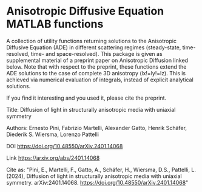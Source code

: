 # Anisotropic Diffusive Equation MATLAB functions

A collection of utility functions returning solutions to the Anisotropic Diffusive Equation (ADE) in different scattering regimes (steady-state, time-resolved, time- and space-resolved).
This package is given as supplemental material of a preprint paper on Anisotropic Diffusion linked below.
Note that with respect to the preprint, these functions extend the ADE solutions to the case of complete 3D anisotropy (lx!=ly!=lz). This is achieved via numerical evaluation of integrals, instead of explicit analytical solutions.

If you find it interesting and you used it, please cite the preprint.

Title: Diffusion of light in structurally anisotropic media with uniaxial symmetry

Authors: Ernesto Pini, Fabrizio Martelli, Alexander Gatto, Henrik Schäfer, Diederik S. Wiersma, Lorenzo Pattelli

DOI https://doi.org/10.48550/arXiv.2401.14068

Link https://arxiv.org/abs/2401.14068

Cite as: 
"Pini, E., Martelli, F., Gatto, A., Schäfer, H., Wiersma, D.S., Pattelli, L. (2024), Diffusion of light in structurally anisotropic media with uniaxial symmetry. arXiv:2401.14068. https://doi.org/10.48550/arXiv.2401.14068" 
